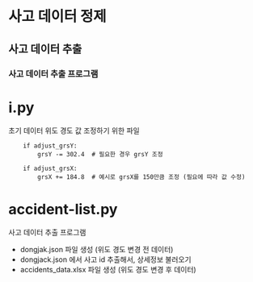 # 사고 데이터 정제

## 사고 데이터 추출

### 사고 데이터 추출 프로그램



# i.py
초기 데이터
위도 경도 값 조정하기 위한 파일
```
    if adjust_grsY:
        grsY -= 302.4  # 필요한 경우 grsY 조정

    if adjust_grsX:
        grsX += 184.8  # 예시로 grsX를 150만큼 조정 (필요에 따라 값 수정)
```


# accident-list.py
사고 데이터 추출 프로그램
- dongjak.json 파일 생성 (위도 경도 변경 전 데이터)
- dongjack.json 에서 사고 id 추출해서, 상세정보 불러오기
- accidents_data.xlsx 파일 생성 (위도 경도 변경 후 데이터)




